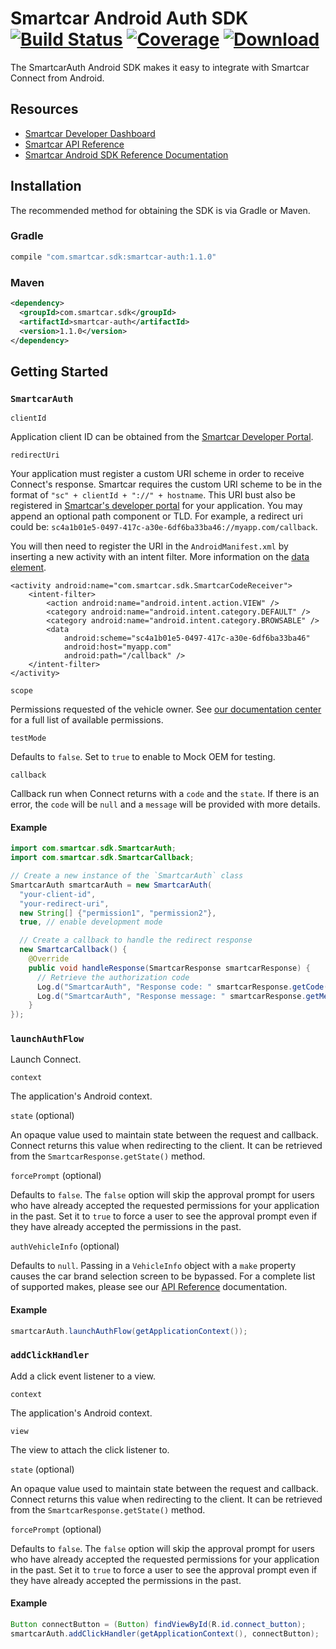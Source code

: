 # Smartcar Android Auth SDK [![Build Status][ci-image]][ci-url] [![Coverage][coverage-image]][coverage-url] [![Download][bintray-image]][bintray-url]

The SmartcarAuth Android SDK makes it easy to integrate with Smartcar Connect from Android.

## Resources

- [Smartcar Developer Dashboard](https://developer.smartcar.com)
- [Smartcar API Reference](https://smartcar.com/docs)
- [Smartcar Android SDK Reference Documentation](https://smartcar.github.io/android-sdk)

## Installation

The recommended method for obtaining the SDK is via Gradle or Maven.

### Gradle

```groovy
compile "com.smartcar.sdk:smartcar-auth:1.1.0"
```

### Maven

```xml
<dependency>
  <groupId>com.smartcar.sdk</groupId>
  <artifactId>smartcar-auth</artifactId>
  <version>1.1.0</version>
</dependency>
```

## Getting Started

### `SmartcarAuth`

`clientId`

Application client ID can be obtained from the [Smartcar Developer Portal](https://developer.smartcar.com).

`redirectUri`

Your application must register a custom URI scheme in order to receive Connect's response. Smartcar requires the custom URI scheme to be in the format of `"sc" + clientId + "://" + hostname`. This URI bust also be registered in [Smartcar's developer portal](https://developer.smartcar.com) for your application. You may append an optional path component or TLD. For example, a redirect uri could be: `sc4a1b01e5-0497-417c-a30e-6df6ba33ba46://myapp.com/callback`.

You will then need to register the URI in the `AndroidManifest.xml` by inserting a new activity with an intent filter. More information on the [data element](https://developer.android.com/guide/topics/manifest/data-element.html).

```
<activity android:name="com.smartcar.sdk.SmartcarCodeReceiver">
    <intent-filter>
        <action android:name="android.intent.action.VIEW" />
        <category android:name="android.intent.category.DEFAULT" />
        <category android:name="android.intent.category.BROWSABLE" />
        <data
            android:scheme="sc4a1b01e5-0497-417c-a30e-6df6ba33ba46"
            android:host="myapp.com"
            android:path="/callback" />
    </intent-filter>
</activity>
```

`scope`

Permissions requested of the vehicle owner. See [our documentation center](https://smartcar.com/docs/api#authorization) for a full list of available permissions.

`testMode`

Defaults to `false`. Set to `true` to enable to Mock OEM for testing.

`callback`

Callback run when Connect returns with a `code` and the `state`. If there is an error, the `code` will be `null` and a `message` will be provided with more details.

#### Example

```java
import com.smartcar.sdk.SmartcarAuth;
import com.smartcar.sdk.SmartcarCallback;

// Create a new instance of the `SmartcarAuth` class
SmartcarAuth smartcarAuth = new SmartcarAuth(
  "your-client-id",
  "your-redirect-uri",
  new String[] {"permission1", "permission2"},
  true, // enable development mode

  // Create a callback to handle the redirect response
  new SmartcarCallback() {
    @Override
    public void handleResponse(SmartcarResponse smartcarResponse) {
      // Retrieve the authorization code
      Log.d("SmartcarAuth", "Response code: " smartcarResponse.getCode());
      Log.d("SmartcarAuth", "Response message: " smartcarResponse.getMessage());
    }
});
```

### `launchAuthFlow`

Launch Connect.

`context`

The application's Android context.

`state` (optional)

An opaque value used to maintain state between the request and callback. Connect returns this value when redirecting to the client. It can be retrieved from the `SmartcarResponse.getState()` method.

`forcePrompt` (optional)

Defaults to `false`. The `false` option will skip the approval prompt for users who have already accepted the requested permissions for your application in the past. Set it to `true` to force a user to see the approval prompt even if they have already accepted the permissions in the past.

`authVehicleInfo` (optional)

Defaults to `null`. Passing in a `VehicleInfo` object with a `make` property causes the car brand selection screen to be bypassed. For a complete list of supported makes, please see our [API Reference](https://smartcar.com/docs/api#authorization) documentation.

#### Example

```java
smartcarAuth.launchAuthFlow(getApplicationContext());
```

### `addClickHandler`

Add a click event listener to a view.

`context`

The application's Android context.

`view`

The view to attach the click listener to.

`state` (optional)

An opaque value used to maintain state between the request and callback. Connect returns this value when redirecting to the client. It can be retrieved from the `SmartcarResponse.getState()` method.

`forcePrompt` (optional)

Defaults to `false`. The `false` option will skip the approval prompt for users who have already accepted the requested permissions for your application in the past. Set it to `true` to force a user to see the approval prompt even if they have already accepted the permissions in the past.

#### Example

```java
Button connectButton = (Button) findViewById(R.id.connect_button);
smartcarAuth.addClickHandler(getApplicationContext(), connectButton);
```

[ci-image]: https://travis-ci.com/smartcar/android-sdk.svg?token=6Yrkze1DNb8WHnHxrCy6&branch=master
[ci-url]: https://travis-ci.com/smartcar/android-sdk
[coverage-image]: https://codecov.io/gh/smartcar/android-sdk/branch/master/graph/badge.svg?token=RhacvrisiW
[coverage-url]: https://codecov.io/gh/smartcar/android-sdk
[bintray-image]: https://api.bintray.com/packages/smartcar/library/smartcar-auth/images/download.svg
[bintray-url]: https://bintray.com/smartcar/library/smartcar-auth/_latestVersion

